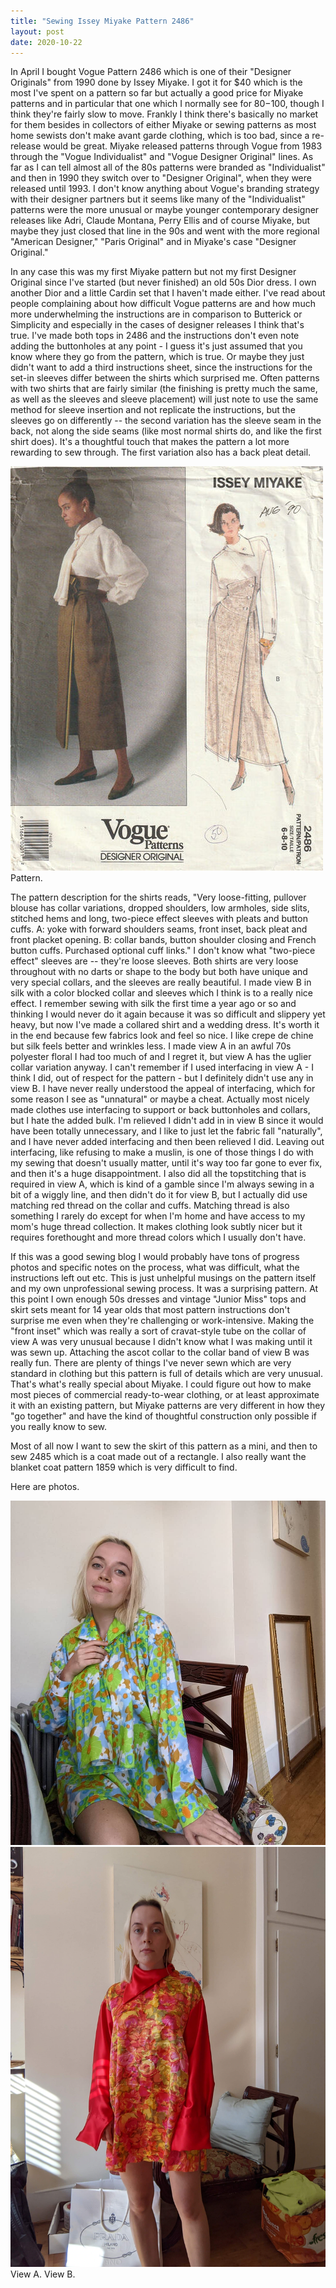 ```yaml
---
title: "Sewing Issey Miyake Pattern 2486"
layout: post
date: 2020-10-22
---
```


In April I bought Vogue Pattern 2486 which is one of their "Designer Originals" from 1990 done by Issey Miyake. I got it for $40 which is the most I've spent on a pattern so far but actually a good price for Miyake patterns and in particular that one which I normally see for $80-$100, though I think they're fairly slow to move. Frankly I think there's basically no market for them besides in collectors of either Miyake or sewing patterns as most home sewists don't make avant garde clothing, which is too bad, since a re-release would be great. Miyake released patterns through Vogue from 1983 through the "Vogue Individualist" and "Vogue Designer Original" lines. As far as I can tell almost all of the 80s patterns were branded as "Individualist" and then in 1990 they switch over to "Designer Original", when they were released until 1993. I don't know anything about Vogue's branding strategy with their designer partners but it seems like many of the "Individualist" patterns were the more unusual or maybe younger contemporary designer releases like Adri, Claude Montana, Perry Ellis and of course Miyake, but maybe they just closed that line in the 90s and went with the more regional "American Designer," "Paris Original" and in Miyake's case "Designer Original."

<p>In any case this was my first Miyake pattern but not my first Designer Original since I've started (but never finished) an old 50s Dior dress. I own another Dior and a little Cardin set that I haven't made either. I've read about people complaining about how difficult Vogue patterns are and how much more underwhelming the instructions are in comparison to Butterick or Simplicity and especially in the cases of designer releases I think that's true. I've made both tops in 2486 and the instructions don't even note adding the buttonholes at any point - I guess it's just assumed that you know where they go from the pattern, which is true. Or maybe they just didn't want to add a third instructions sheet, since the instructions for the set-in sleeves differ between the shirts which surprised me. Often patterns with two shirts that are fairly similar (the finishing is pretty much the same, as well as the sleeves and sleeve placement) will just note to use the same method for sleeve insertion and not replicate the instructions, but the sleeves go on differently -- the second variation has the sleeve seam in the back, not along the side seams (like most normal shirts do, and like the first shirt does). It's a thoughtful touch that makes the pattern a lot more rewarding to sew through. The first variation also has a back pleat detail. 

<p><img class="post-inline-image" src="/files/patterns/miyake-pattern-2486.jpg" />
Pattern.

<p>The pattern description for the shirts reads, "Very loose-fitting, pullover blouse has collar variations, dropped shoulders, low armholes, side slits, stitched hems and long, two-piece effect sleeves with pleats and button cuffs. A: yoke with forward shoulders seams, front inset, back pleat and front placket opening. B: collar bands, button shoulder closing and French button cuffs. Purchased optional cuff links." I don't know what "two-piece effect" sleeves are -- they're loose sleeves. Both shirts are very loose throughout with no darts or shape to the body but both have unique and very special collars, and the sleeves are really beautiful. I made view B in silk with a color blocked collar and sleeves which I think is to a really nice effect. I remember sewing with silk the first time a year ago or so and thinking I would never do it again because it was so difficult and slippery yet heavy, but now I've made a collared shirt and a wedding dress. It's worth it in the end because few fabrics look and feel so nice. I like crepe de chine but silk feels better and wrinkles less. I made view A in an awful 70s polyester floral I had too much of and I regret it, but view A has the uglier collar variation anyway. I can't remember if I used interfacing in view A - I think I did, out of respect for the pattern - but I definitely didn't use any in view B. I have never really understood the appeal of interfacing, which for some reason I see as "unnatural" or maybe a cheat. Actually most nicely made clothes use interfacing to support or back buttonholes and collars, but I hate the added bulk. I'm relieved I didn't add in in view B since it would have been totally unnecessary, and I like to just let the fabric fall "naturally", and I have never added interfacing and then been relieved I did. Leaving out interfacing, like refusing to make a muslin, is one of those things I do with my sewing that doesn't usually matter, until it's way too far gone to ever fix, and then it's a huge disappointment. I also did all the topstitching that is required in view A, which is kind of a gamble since I'm always sewing in a bit of a wiggly line, and then didn't do it for view B, but I actually did use matching red thread on the collar and cuffs. Matching thread is also something I rarely do except for when I'm home and have access to my mom's huge thread collection. It makes clothing look subtly nicer but it requires forethought and more thread colors which I usually don't have. 

<p>If this was a good sewing blog I would probably have tons of progress photos and specific notes on the process, what was difficult, what the instructions left out etc. This is just unhelpful musings on the pattern itself and my own unprofessional sewing process. It was a surprising pattern. At this point I own enough 50s dresses and vintage "Junior Miss" tops and skirt sets meant for 14 year olds that most pattern instructions don't surprise me even when they're challenging or work-intensive. Making the "front inset" which was really a sort of cravat-style tube on the collar of view A was very unusual because I didn't know what I was making until it was sewn up. Attaching the ascot collar to the collar band of view B was really fun. There are plenty of things I've never sewn which are very standard in clothing but this pattern is full of details which are very unusual. That's what's really special about Miyake. I could figure out how to make most pieces of commercial ready-to-wear clothing, or at least approximate it with an existing pattern, but Miyake patterns are very different in how they "go together" and have the kind of thoughtful construction only possible if you really know to sew.

<p>Most of all now I want to sew the skirt of this pattern as a mini, and then to sew 2485 which is a coat made out of a rectangle. I also really want the blanket coat pattern 1859 which is very difficult to find.

<p>Here are photos.
<p><img class="post-two-images" src="/files/patterns/2486-view-a.jpg" /> <img class="post-two-images" src="/files/patterns/2486-view-b.jpg" />
View A. View B.
